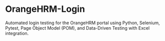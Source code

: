 # OrangeHRM-Login
 Automated login testing for the OrangeHRM portal using Python, Selenium, Pytest, Page Object Model (POM), and Data-Driven Testing with Excel integration.
